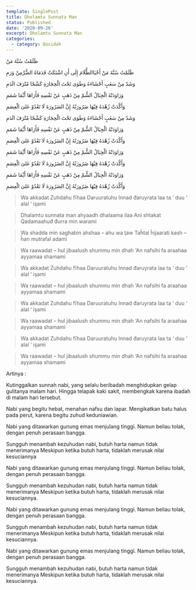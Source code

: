 ```yaml
---
template: SinglePost
title: Dholamtu Sunnata Man
status: Published
date: '2020-09-26'
excerpt: Dholamtu Sunnata Man
categories:
  - category: Qosidah
---
```

ظَلَمْتُ سُنَّةَ مَنْ  

ظَلَمْتُ سُنَّةَ مَنْ أَحْيَاالظُّلَامَ إِلٰى
أَنِ اشْتَكَتْ قَدَمَاهُ الضُّرَّمِنْ وَرَمِ  


وَشَدّ مِنْ سَغَبٍ أَحْشَاءَهُ وَطَوٰى
تَحْتَ الْحِجَارَةِ كَشْحًا مُتْرَفَ الَدَمِ  


وَرَاوَدَتْهُ الْجِبَالُ الشُّمّ مِنْ ذَهَبٍ
عَنْ نَفْسِهِ فَأَرَاهَا أَيَّمَا شَمَمِ  


وَأَكَّدَتْ زُهْدَهُ فِيْهَا ضَرُورَتُهُ
إِنَّ الضَرُورَةَ لَا تَعْدُوْ عَلىَ الْعِصَمِ    


وَشَدّ مِنْ سَغَبٍ أَحْشَاءَهُ وَطَوٰى
تَحْتَ الْحِجَارَةِ كَشْحًا مُتْرَفَ الَدَمِ  

وَرَاوَدَتْهُ الْجِبَالُ الشُّمّ مِنْ ذَهَبٍ
عَنْ نَفْسِهِ فَأَرَاهَا أَيَّمَا شَمَمِ  


وَأَكَّدَتْ زُهْدَهُ فِيْهَا ضَرُورَتُهُ
إِنَّ الضَرُورَةَ لَا تَعْدُوْ عَلىَ الْعِصَمِ  


وَرَاوَدَتْهُ الْجِبَالُ الشُّمّ مِنْ ذَهَبٍ
عَنْ نَفْسِهِ فَأَرَاهَا أَيَّمَا شَمَمِ  


وَأَكَّدَتْ زُهْدَهُ فِيْهَا ضَرُورَتُهُ
إِنَّ الضَرُورَةَ لَا تَعْدُوْ عَلىَ الْعِصَمِ  


وَرَاوَدَتْهُ الْجِبَالُ الشُّمّ مِنْ ذَهَبٍ
عَنْ نَفْسِهِ فَأَرَاهَا أَيَّمَا شَمَمِ  


وَأَكَّدَتْ زُهْدَهُ فِيْهَا ضَرُورَتُهُ
إِنَّ الضَرُورَةَ لَا تَعْدُوْ عَلىَ الْعِصَمِ  

> Wa akkadat Zuhdahu fīhaa Daruuratuhu
> Innad đaruyrata laa ta ‘ duu ‘ alal ‘ işami


> Dhalamtu sunnata man ahyaadh dhalaama ilaa
> Ani shtakat Qadamaahuđ đurra min warami

> Wa shadda min saghabin ahshaa – ahu wa ţaw
> Taĥtal ĥijaarati kash – ĥan mutrafal adami


> Wa raawadat – hul jibaalush shummu min dhah
> ‘An nafsihi fa araahaa ayyamaa shamami

> Wa akkadat Zuhdahu fīhaa Daruuratuhu
> Innad đaruyrata laa ta ‘ duu ‘ alal ‘ işami

> Wa raawadat – hul jibaalush shummu min dhah
> ‘An nafsihi fa araahaa ayyamaa shamami


> Wa akkadat Zuhdahu fīhaa Daruuratuhu
> Innad đaruyrata laa ta ‘ duu ‘ alal ‘ işami


> Wa raawadat – hul jibaalush shummu min dhah
> ‘An nafsihi fa araahaa ayyamaa shamami

> Wa akkadat Zuhdahu fīhaa Daruuratuhu
> Innad đaruyrata laa ta ‘ duu ‘ alal ‘ işami

> Wa raawadat – hul jibaalush shummu min dhah
> ‘An nafsihi fa araahaa ayyamaa shamami



Artinya :

Kutinggalkan sunnah nabi, yang selalu beribadah menghidupkan gelap gulitanya malam hari.
Hingga telapak kaki sakit, membengkak karena ibadah di malam hari tersebut. 

Nabi yang begitu hebat, menahan nafsu dan lapar.
Mengikatkan batu halus pada perut, karena begitu zuhud keduniawian.

Nabi yang ditawarkan gunung emas menjulang tinggi.
Namun beliau tolak, dengan penuh perasaan bangga.

Sungguh menambah kezuhudan nabi, butuh harta namun tidak menerimanya
Meskipun ketika butuh harta, tidaklah merusak nilai kesuciannya

Nabi yang ditawarkan gunung emas menjulang tinggi.
Namun beliau tolak, dengan penuh perasaan bangga.

Sungguh menambah kezuhudan nabi, butuh harta namun tidak menerimanya
Meskipun ketika butuh harta, tidaklah merusak nilai kesuciannya.  

Nabi yang ditawarkan gunung emas menjulang tinggi.
Namun beliau tolak, dengan penuh perasaan bangga.

Sungguh menambah kezuhudan nabi, butuh harta namun tidak menerimanya
Meskipun ketika butuh harta, tidaklah merusak nilai kesuciannya.

Nabi yang ditawarkan gunung emas menjulang tinggi.
Namun beliau tolak, dengan penuh perasaan bangga. 

Sungguh menambah kezuhudan nabi, butuh harta namun tidak menerimanya
Meskipun ketika butuh harta, tidaklah merusak nilai kesuciannya.
